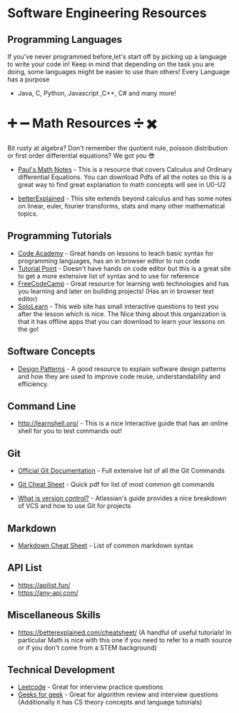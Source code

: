 # Software Engineering Resources 


## Programming Languages
If you've never programmed before,let's start off by picking up a language to write your code in! Keep in mind that depending on the task you are doing, some languages might be easier to use than others! Every Language has a purpose

* Java, C, Python, Javascript ,C++, C# and many more!

# :heavy_plus_sign: :heavy_minus_sign: Math Resources :heavy_division_sign: :heavy_multiplication_x:

Bit rusty at algebra? Don't remember the quotient rule, poisson distribution or first order differential equations? We got you :sunglasses:

* [Paul's Math Notes](http://tutorial.math.lamar.edu/) - This is a resource that covers Calculus and Ordinary differential Equations. You can download Pdfs of all the notes so this is a great way to find great explanation to math concepts will see in U0-U2

* [betterExplained](https://betterexplained.com/cheatsheet/) - This site extends beyond calculus and has some notes on linear, euler, fourier transforms, stats and many other mathematical topics.


## Programming Tutorials
* [Code Academy](https://www.codecademy.com/) - Great hands on lessons to teach basic syntax for programming languages, has an in browser editor to run code
* [Tutorial Point](https://www.tutorialspoint.com/index.htm) - Doesn't have hands on code editor but this is a great site to get a more extensive list of syntax and to use for reference
* [FreeCodeCamp](https://www.freecodecamp.org/) - Great resource for learning web technologies and has you learning and later on building projects! (Has an in browser text editor)
* [SoloLearn](https://www.sololearn.com/) - This web site has small interactive questions to test you after the lesson which is nice. The Nice thing about this organization is that it has offline apps that you can download to learn your lessons on the go!

## Software Concepts
* [Design Patterns](https://sourcemaking.com/design_patterns) - A good resource to explain software design patterns and how they are used to improve code reuse, understandability and efficiency.


## Command Line
* http://learnshell.org/ - This is a nice Interactive guide that has an online shell for you to test commands out!

## Git
* [Official Git Documentation](https://git-scm.com/docs) - Full extensive list of all the Git Commands

* [Git Cheat Sheet](https://services.github.com/on-demand/downloads/github-git-cheat-sheet.pdf) -  Quick pdf for list of most common git commands

* [What is version control?](https://www.atlassian.com/git/tutorials/what-is-version-control) - Atlassian's guide provides a nice breakdown of VCS and how to use Git for projects


## Markdown

* [Markdown Cheat Sheet](https://guides.github.com/pdfs/markdown-cheatsheet-online.pdf) - List of common markdown syntax

## API List
* https://apilist.fun/
* https://any-api.com/


## Miscellaneous Skills
* https://betterexplained.com/cheatsheet/ (A handful of useful tutorials! In particular Math is nice with this one
if you need to refer to a math source or if you don't come from a STEM background)



## Technical Development
* [Leetcode](https://leetcode.com/) - Great for interview practice questions
* [Geeks for geek](https://www.geeksforgeeks.org/fundamentals-of-algorithms/#AnalysisofAlgorithms) - Great for algorithm review and interview questions (Additionally it has CS theory concepts and language tutorials)